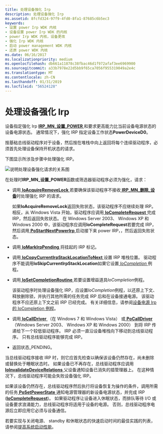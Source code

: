 ```yaml
---
title: 处理设备强化 Irp
description: 处理设备强化 Irp
ms.assetid: 8fcfd324-97f9-4fd0-8fa1-87685c6b5ec3
keywords:
- 设置 power Irp WDK 内核
- 设备设置 power Irp WDK 的内核
- power Irp WDK 内核，设备更改
- 强化 Irp WDK 内核
- 启动 power management WDK 内核
- 还原 power WDK 内核
ms.date: 06/16/2017
ms.localizationpriority: medium
ms.openlocfilehash: db661a11878c38fbac46d1f972afaf3ee6969900
ms.sourcegitcommit: a33b7978e22d5bb9f65ca7056f955319049a2e4c
ms.translationtype: MT
ms.contentlocale: zh-CN
ms.lasthandoff: 01/31/2019
ms.locfileid: "56524128"
---
```

# <a name="handling-device-power-up-irps"></a>处理设备强化 Irp





设备指定强化 Irp [ **IRP\_MN\_设置\_POWER** ](https://msdn.microsoft.com/library/windows/hardware/ff551744)和要求更高能力比当前设备电源状态的设备电源状态。 通常情况下，强化 IRP 指定设备工作状态**PowerDeviceD0**。

按基础总线驱动程序对于设备，然后按在堆栈中向上返回将每个连续驱动程序，必须首先处理设备保持开机状态的请求。

下图显示所涉及步骤中处理强化 IRP。

![说明处理设备强化请求的关系图](images/devd0.png)

在处理时**IRP\_MN\_设置\_POWER**函数或筛选器驱动程序必须为强化，请求：

-   调用[ **IoAcquireRemoveLock** ](https://msdn.microsoft.com/library/windows/hardware/ff548204)若要确保该驱动程序不接收[ **IRP\_MN\_删除\_设备**](https://msdn.microsoft.com/library/windows/hardware/ff551738)时处理强化 IRP 的请求。

    如果**IoAcquireRemoveLock**返回失败状态，该驱动程序不应继续处理 IRP。 相反，从 Windows Vista 开始，驱动程序应调用[ **IoCompleteRequest** ](https://msdn.microsoft.com/library/windows/hardware/ff548343)完成 IRP，然后返回失败状态。 在 Windows Server 2003、 Windows XP 和 Windows 2000 中，该驱动程序应调用**IoCompleteRequest**若要完成 IRP，然后调用[ **PoStartNextPowerIrp** ](https://msdn.microsoft.com/library/windows/hardware/ff559776)启动接下来 power IRP，，然后返回失败状态。

-   调用[ **IoMarkIrpPending** ](https://msdn.microsoft.com/library/windows/hardware/ff549422)将挂起的 IRP 标记。

-   调用[ **IoCopyCurrentIrpStackLocationToNext** ](https://msdn.microsoft.com/library/windows/hardware/ff548387)设置 IRP 堆栈位置。 驱动程序不能调用**IoSkipCurrentIrpStackLocation**如果它设置[ *IoCompletion* ](https://msdn.microsoft.com/library/windows/hardware/ff548354)例程。

-   调用[ **IoSetCompletionRoutine** ](https://msdn.microsoft.com/library/windows/hardware/ff549679)若要设置增益道具*IoCompletion*例程。

    该驱动程序时处理设备强化 IRP，应设置*IoCompletion*例程，以还原上下文、 释放删除锁，并执行其他所需的任务完成 IRP 后和在设备接通电源。 该驱动程序不应还原上下文之前 IRP 已经完成。 有关详细信息，请参阅[设备电源 Irp 的 IoCompletion 例程](iocompletion-routines-for-device-power-irps.md)。

-   调用[ **IoCallDriver** ](https://msdn.microsoft.com/library/windows/hardware/ff548336) （在 Windows 7 和 Windows Vista） 或[ **PoCallDriver** ](https://msdn.microsoft.com/library/windows/hardware/ff559654) （Windows Server 2003、 Windows XP 和 Windows 2000） 到将 IRP 传递给下一个较低驱动程序。 IRP 必须一直沿设备堆栈向下移动到总线驱动程序。 只有总线驱动程序能够完成 IRP。

-   返回状态\_PENDING。

当总线驱动程序接收 IRP 时，则它应首先检查以确保该设备仍然存在，尚未删除或替换处于睡眠状态时。 如果设备已不再存在，总线驱动程序应调用[ **IoInvalidateDeviceRelations** ](https://msdn.microsoft.com/library/windows/hardware/ff549353)父设备通知设备已消失的插管理器上。 在这种情况下，总线驱动程序可能会失败设备强化 IRP。

如果该设备仍然存在，总线驱动程序然后执行将设备恢复为操作的条件，调用所需的任务[ **PoSetPowerState** ](https://msdn.microsoft.com/library/windows/hardware/ff559765)通知电源管理器的新设备电源状态，并完成 IRP ([**IoCompleteRequest**](https://msdn.microsoft.com/library/windows/hardware/ff548343))。 如果驱动程序让设备进入休眠状态，而排队等待 I/O 或设备要求浪涌能力，总线驱动程序将适用于设备的电源。 否则，总线驱动程序电源后立即应用它必须与设备通信。

若要实现与关闭电源、 standby 和休眠状态的快速启动时间的最佳实践的列表，请参阅[提高系统启动性能](improving-system-startup-performance.md)。

 

 




